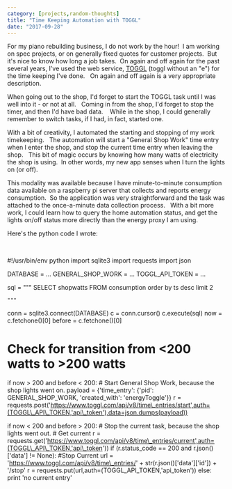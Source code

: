 ```yaml
---
category: [projects,random-thoughts]
title: "Time Keeping Automation with TOGGL"
date: "2017-09-28"
---
```


For my piano rebuilding business, I do not work by the hour!  I am working on spec projects, or on generally fixed quotes for customer projects.  But it's nice to know how long a job takes.  On again and off again for the past several years, I've used the web service, [TOGGL](https://www.toggl.com) (toggl without an "e") for the time keeping I've done.   On again and off again is a very appropriate description.

When going out to the shop, I'd forget to start the TOGGL task until I was well into it - or not at all.   Coming in from the shop, I'd forget to stop the timer, and then I'd have bad data.    While in the shop, I could generally remember to switch tasks, if I had, in fact, started one.

With a bit of creativity, I automated the starting and stopping of my work timekeeping.   The automation will start a "General Shop Work" time entry when I enter the shop, and stop the current time entry when leaving the shop.   This bit of magic occurs by knowing how many watts of electricity the shop is using.  In other words, my new app senses when I turn the lights on (or off).

This modality was available because I have minute-to-minute consumption data available on a raspberry pi server that collects and reports energy consumption.  So the application was very straightforward and the task was attached to the once-a-minute data collection process.   With a bit more work, I could learn how to query the home automation status, and get the lights on/off status more directly than the energy proxy I am using.

Here's the python code I wrote:

 

#!/usr/bin/env python
import sqlite3
import requests
import json

DATABASE = ...
GENERAL\_SHOP\_WORK = ...
TOGGL\_API\_TOKEN = ...

sql = """
		SELECT
			shopwatts
		FROM
			consumption
		order by ts desc limit 2

	"""
conn = sqlite3.connect(DATABASE)
c = conn.cursor()
c.execute(sql)
now = c.fetchone()\[0\]
before = c.fetchone()\[0\]

# Check for transition from <200 watts to >200 watts
if now > 200 and before < 200:
	# Start General Shop Work, because the shop lights went on. 
	payload = {'time\_entry': {'pid': GENERAL\_SHOP\_WORK, 'created\_with': 'energyToggle'}}
	r = requests.post('https://www.toggl.com/api/v8/time\_entries/start',auth=(TOGGL\_API\_TOKEN,'api\_token'),data=json.dumps(payload))

if now < 200 and before > 200:
	# Stop the current task, because the shop lights went out. 
	# Get current 
	r = requests.get('https://www.toggl.com/api/v8/time\_entries/current',auth=(TOGGL\_API\_TOKEN,'api\_token'))
	if (r.status\_code == 200 and r.json()\['data'\] != None):
		#Stop Current
		url = 'https://www.toggl.com/api/v8/time\_entries/' + str(r.json()\['data'\]\['id'\]) + '/stop'
		r = requests.put(url,auth=(TOGGL\_API\_TOKEN,'api\_token'))
	else:
		print 'no current entry'
